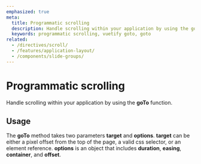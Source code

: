 ```yaml
---
emphasized: true
meta:
  title: Programmatic scrolling
  description: Handle scrolling within your application by using the goTo function
  keywords: programmatic scrolling, vuetify goto, goto
related:
  - /directives/scroll/
  - /features/application-layout/
  - /components/slide-groups/
---
```


# Programmatic scrolling

Handle scrolling within your application by using the **goTo** function.

<page-features />

<entry />

## Usage

The **goTo** method takes two parameters **target** and **options**. **target** can be either a pixel offset from the top of the page, a valid css selector, or an element reference. **options** is an object that includes **duration**, **easing**, **container**, and **offset**.

<example file="scroll/usage" />

<!--## API

| Directive | Description |
| - | - |
| [scroll](/api/v-scroll/) | The scroll directive |

<api-inline hide-links />

## Use with router

The **goTo** function can be individually imported and invoked anywhere. This is particularly useful when hooking up to [vue-router](https://router.vuejs.org/).

```js { resource="src/router.js" }
import Router from 'vue-router'
import goTo from 'vuetify/lib/services/goto'

export default new Router({
  scrollBehavior: (to, from, savedPosition) => {
    let scrollTo = 0

    if (to.hash) {
      scrollTo = to.hash
    } else if (savedPosition) {
      scrollTo = savedPosition.y
    }

    return goTo(scrollTo)
  },
  routes: [
    //
  ],
})
``` -->
